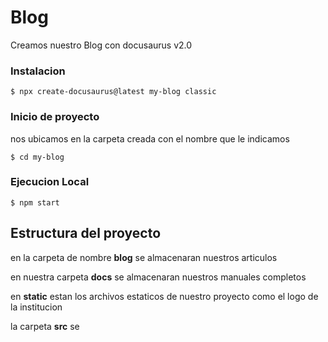 # Blog
Creamos nuestro Blog con docusaurus v2.0

### Instalacion

```
$ npx create-docusaurus@latest my-blog classic
```
### Inicio de proyecto
nos ubicamos en la carpeta creada con el nombre que le indicamos
```
$ cd my-blog
```

### Ejecucion Local

```
$ npm start
```

## Estructura del proyecto

en la carpeta de nombre **blog** se almacenaran nuestros articulos

en nuestra carpeta **docs** se almacenaran nuestros manuales completos

en **static** estan los archivos estaticos de nuestro proyecto como el logo de la institucion

la carpeta **src** se